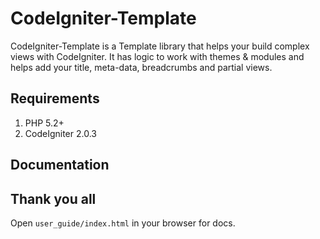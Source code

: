 # CodeIgniter-Template

CodeIgniter-Template is a Template library that helps your build complex views with CodeIgniter.
It has logic to work with themes & modules and helps add your title, meta-data, breadcrumbs and partial views.


## Requirements

1. PHP 5.2+
2. CodeIgniter 2.0.3

## Documentation
## Thank you all
Open `user_guide/index.html` in your browser for docs.
